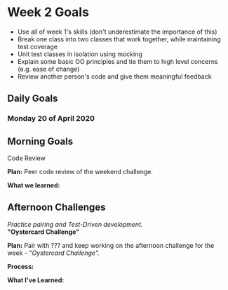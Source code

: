 # Week 2 Goals 

- Use all of week 1's skills (don't underestimate the importance of this)
- Break one class into two classes that work together, while maintaining test coverage
- Unit test classes in isolation using mocking
- Explain some basic OO principles and tie them to high level concerns (e.g. ease of     change)
- Review another person's code and give them meaningful feedback

## Daily Goals 
### Monday 20 of April 2020

## Morning Goals 

Code Review 

**Plan:** Peer code review of the weekend challenge. 



**What we learned:**   



## Afternoon Challenges  

*Practice pairing and Test-Driven development.*  
**"Oystercard Challenge"**

**Plan:** 
Pair with ??? and keep working on the afternoon challenge for the week - *"Oystercard Challenge".*

**Process:**



**What I've Learned:**